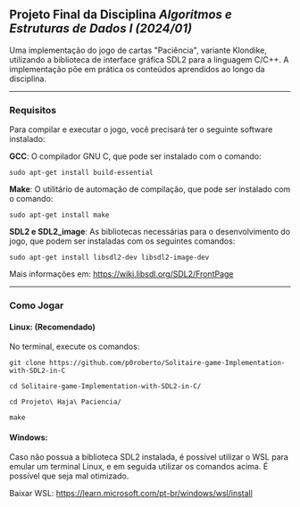 ## Projeto Final da Disciplina _Algoritmos e Estruturas de Dados I (2024/01)_

Uma implementação do jogo de cartas "Paciência", variante Klondike, utilizando a biblioteca de interface gráfica SDL2 para a linguagem C/C++. A implementação põe em prática os conteúdos aprendidos ao longo da disciplina.
****
### Requisitos

Para compilar e executar o jogo, você precisará ter o seguinte software instalado:

**GCC**: O compilador GNU C, que pode ser instalado com o comando:
```
sudo apt-get install build-essential
 ```
**Make**: O utilitário de automação de compilação, que pode ser instalado com o comando:
```
sudo apt-get install make
```
**SDL2 e SDL2_image**: As bibliotecas necessárias para o desenvolvimento do jogo, que podem ser instaladas com os seguintes comandos: 
```
sudo apt-get install libsdl2-dev libsdl2-image-dev
```
  Mais informações em: https://wiki.libsdl.org/SDL2/FrontPage
****
### Como Jogar
#### Linux: (Recomendado)
No terminal, execute os comandos: 
```
git clone https://github.com/p0roberto/Solitaire-game-Implementation-with-SDL2-in-C
```
```
cd Solitaire-game-Implementation-with-SDL2-in-C/
```
```
cd Projeto\ Haja\ Paciencia/
```
```
make
```
#### Windows:
Caso não possua a biblioteca SDL2 instalada, é possível utilizar o WSL para emular um terminal Linux, e em seguida utilizar os comandos acima. É possível que seja mal otimizado.

Baixar WSL: https://learn.microsoft.com/pt-br/windows/wsl/install
